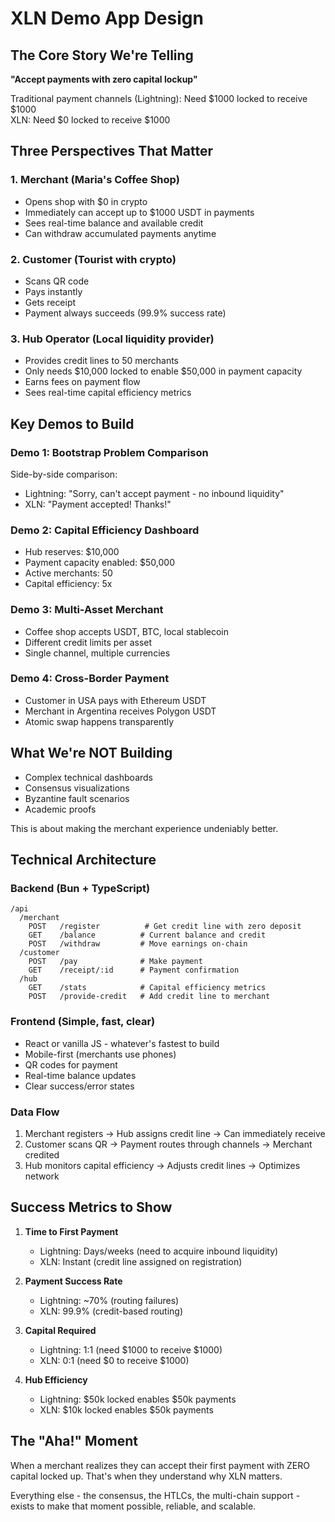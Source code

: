 # XLN Demo App Design

## The Core Story We're Telling

**"Accept payments with zero capital lockup"**

Traditional payment channels (Lightning): Need $1000 locked to receive $1000  
XLN: Need $0 locked to receive $1000

## Three Perspectives That Matter

### 1. Merchant (Maria's Coffee Shop)
- Opens shop with $0 in crypto
- Immediately can accept up to $1000 USDT in payments
- Sees real-time balance and available credit
- Can withdraw accumulated payments anytime

### 2. Customer (Tourist with crypto)
- Scans QR code
- Pays instantly
- Gets receipt
- Payment always succeeds (99.9% success rate)

### 3. Hub Operator (Local liquidity provider)
- Provides credit lines to 50 merchants
- Only needs $10,000 locked to enable $50,000 in payment capacity
- Earns fees on payment flow
- Sees real-time capital efficiency metrics

## Key Demos to Build

### Demo 1: Bootstrap Problem Comparison
Side-by-side comparison:
- Lightning: "Sorry, can't accept payment - no inbound liquidity"
- XLN: "Payment accepted! Thanks!"

### Demo 2: Capital Efficiency Dashboard
- Hub reserves: $10,000
- Payment capacity enabled: $50,000
- Active merchants: 50
- Capital efficiency: 5x

### Demo 3: Multi-Asset Merchant
- Coffee shop accepts USDT, BTC, local stablecoin
- Different credit limits per asset
- Single channel, multiple currencies

### Demo 4: Cross-Border Payment
- Customer in USA pays with Ethereum USDT
- Merchant in Argentina receives Polygon USDT
- Atomic swap happens transparently

## What We're NOT Building

- Complex technical dashboards
- Consensus visualizations
- Byzantine fault scenarios
- Academic proofs

This is about making the merchant experience undeniably better.

## Technical Architecture

### Backend (Bun + TypeScript)
```
/api
  /merchant
    POST   /register          # Get credit line with zero deposit
    GET    /balance          # Current balance and credit
    POST   /withdraw         # Move earnings on-chain
  /customer  
    POST   /pay              # Make payment
    GET    /receipt/:id      # Payment confirmation
  /hub
    GET    /stats            # Capital efficiency metrics
    POST   /provide-credit   # Add credit line to merchant
```

### Frontend (Simple, fast, clear)
- React or vanilla JS - whatever's fastest to build
- Mobile-first (merchants use phones)
- QR codes for payment
- Real-time balance updates
- Clear success/error states

### Data Flow
1. Merchant registers → Hub assigns credit line → Can immediately receive
2. Customer scans QR → Payment routes through channels → Merchant credited
3. Hub monitors capital efficiency → Adjusts credit lines → Optimizes network

## Success Metrics to Show

1. **Time to First Payment**
   - Lightning: Days/weeks (need to acquire inbound liquidity)
   - XLN: Instant (credit line assigned on registration)

2. **Payment Success Rate**
   - Lightning: ~70% (routing failures)
   - XLN: 99.9% (credit-based routing)

3. **Capital Required**
   - Lightning: 1:1 (need $1000 to receive $1000)
   - XLN: 0:1 (need $0 to receive $1000)

4. **Hub Efficiency**
   - Lightning: $50k locked enables $50k payments
   - XLN: $10k locked enables $50k payments

## The "Aha!" Moment

When a merchant realizes they can accept their first payment with ZERO capital locked up. That's when they understand why XLN matters.

Everything else - the consensus, the HTLCs, the multi-chain support - exists to make that moment possible, reliable, and scalable.